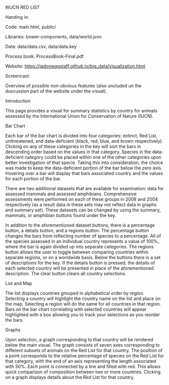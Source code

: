 #IUCN RED LIST

Handing in:

Code: main.html, public/

Libraries: bower-components, data/world.json

Data: data/data.csv, data/data.key

Process book: ProcessBook-Final.pdf

Website: https://jadonwagstaff.github.io/big_data/visualization.html

Screencast:



Overview of possible non-obvious features (also uncluded un the duscussion part of the website under the visual).

Introduction

This page provides a visual for summary statistics by country for animals assessed by the International Union for Conservation of Nature (IUCN).


Bar Chart

Each bar of the bar chart is divided into four categories: extinct, Red List, unthreatened, and data-deficient (black, red, blue, and brown respectively). Clicking on any of these categories in the key will sort the bars in descending order based on the values in that category. Species in the data-deficient category could be placed within one of the other categories upon better investigation of that specie. Taking this into consideration, the choice was made to keep the data-deficient portion of the bar below the zero axis. Hovering over a bar will display that bars associated country and the values for each portion of the bar.

There are two additional datasets that are available for examination: data for assessed mammals and assessed amphibians. Comprehensive assessments were performed on each of these groups in 2008 and 2004 respectively (as a result data in these sets may not reflect data in graphs and summary set). These datasets can be changed by using the summary, mammals, or amphibian buttons found under the key.

In addition to the aforementioned dataset buttons, there is a percentage button, a details button, and a regions button. The percentage button changes the bars from reflecting number of species to a percentage. All of the species assessed in an individual country represents a value of 100%, where the bar is again divided up into separate categories. The regions button allows the user to toggle between comparing countries within separate regions, or on a worldwide basis. Below the buttons there is a set of descriptions for the key. If the details button is pressed, the details of each selected country will be presented in place of the aforementioned description. The clear button clears all country selections.


List and Map

The list displays countries grouped in alphabetical order by region. Selecting a country will highlight the country name on the list and place on the map. Selecting a region will do the same for all countries in that region. Bars on the bar chart correlating with selected countries will appear highlighted with a box allowing you to track your selections as you reorder the bars.


Graphs

Upon selection, a graph corresponding to that country will be rendered below the main visual. The graph consists of seven axes corresponding to different subsets of animals on the Red List for that country. The position of a point corresponds to the relative percentage of species on the Red List for that category, with the end of an axis representing the length associated with 50%. Each point is connected by a line and filled with red. This allows quick comparison of composition between two or more countries. Clicking on a graph displays details about the Red List for that country.




